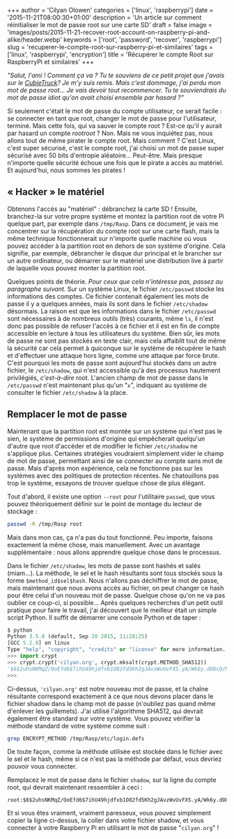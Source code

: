 +++
author = 'Cilyan Olowen'
categories = ['linux', 'raspberrypi']
date = '2015-11-21T08:00:30+01:00'
description = 'Un article sur comment réinitialiser le mot de passe root sur une carte SD'
draft = false
image = 'images/posts/2015-11-21-recover-root-account-on-raspberry-pi-and-alike/header.webp'
keywords = ['root', 'password', 'recover', 'raspberrypi']
slug = 'recuperer-le-compte-root-sur-raspberry-pi-et-similaires'
tags = ['linux', 'raspberrypi', 'encryption']
title = 'Récupérer le compte Root sur RaspberryPi et similaires'
+++

_"Salut, l'ami ! Comment ça va ? Tu te souviens de ce petit projet que j'avais
sur le [CubieTruck](http://cubieboard.org/)? Je m'y suis remis. Mais c'est
dommage, j'ai perdu mon mot de passe root... Je vais devoir tout recommencer. Tu
te souviendrais du mot de passe idiot qu'on avait choisi ensemble par hasard ?"_

Si seulement c'était le mot de passe du compte utilisateur, ce serait facile :
se connecter en tant que root, changer le mot de passe pour l'utilisateur,
terminé. Mais cette fois, qui va sauver le compte root ? Est-ce qu'il y aurait
par hasard un compte _rootroot_ ? Non. Mais ne vous inquiétez pas, nous allons
tout de même pirater le compte root. Mais comment ? C'est Linux, c'est super
sécurisé, c'est le compte root, j'ai choisi un mot de passe super sécurisé avec
50 bits d'entropie aléatoire... Peut-être. Mais presque n'importe quelle
sécurité échoue une fois que le pirate a accès au matériel. Et aujourd'hui, nous
sommes les pirates !

## « Hacker » le matériel

Obtenons l'accès au "matériel" : débranchez la carte SD ! Ensuite, branchez-la
sur votre propre système et montez la partition root de votre Pi quelque part,
par exemple dans `/tmp/Rasp`. Dans ce document, je vais me concentrer sur la
récupération du compte root sur une carte flash, mais la même technique
fonctionnerait sur n'importe quelle machine où vous pouvez accéder à la
partition root en dehors de son système d'origine. Cela signifie, par exemple,
débrancher le disque dur principal et le brancher sur un autre ordinateur, ou
démarrer sur le matériel une distribution live à partir de laquelle vous pouvez
monter la partition root.

Quelques points de théorie. _Pour ceux que cela n'intéresse pas, passez au
paragraphe suivant._ Sur un système Linux, le fichier `/etc/passwd` stocke les
informations des comptes. Ce fichier contenait également les mots de passe il y
a quelques années, mais ils sont dans le fichier `/etc/shadow` désormais. La
raison est que les informations dans le fichier `/etc/passwd` sont nécessaires à
de nombreux outils (très) courants, même `ls`, il n'est donc pas possible de
refuser l'accès à ce fichier et il est en fin de compte accessible en lecture à
tous les utilisateurs du système. Bien sûr, les mots de passe ne sont pas
stockés en texte clair, mais cela affaiblit tout de même la sécurité car cela
permet à quiconque sur le système de récupérer le hash et d'effectuer une
attaque hors ligne, comme une attaque par force brute. C'est pourquoi les mots
de passe sont aujourd'hui stockés dans un autre fichier, le `/etc/shadow`, qui
n'est accessible qu'à des processus hautement privilégiés, _c'est-à-dire_ root.
L'ancien champ de mot de passe dans le `/etc/passwd` n'est maintenant plus qu'un
"`x`", indiquant au système de consulter le fichier `/etc/shadow` à la place.

## Remplacer le mot de passe

Maintenant que la partition root est montée sur un système qui n'est pas le
sien, le système de permissions d'origine qui empêcherait quelqu'un d'autre que
root d'accéder et de modifier le fichier `/etc/shadow` ne s'applique plus.
Certaines stratégies voudraient simplement vider le champ de mot de passe,
permettant ainsi de se connecter au compte sans mot de passe. Mais d'après mon
expérience, cela ne fonctionne pas sur les systèmes avec des politiques de
protection récentes. Ne chatouillons pas trop le système, essayons de trouver
quelque chose de plus élégant.

Tout d'abord, il existe une option `--root` pour l'utilitaire `passwd`, que vous
pouvez théoriquement définir sur le point de montage du lecteur de stockage :

```bash
passwd -R /tmp/Rasp root
```

Mais dans mon cas, ça n'a pas du tout fonctionné. Peu importe, faisons
exactement la même chose, mais manuellement. Avec un avantage supplémentaire :
nous allons apprendre quelque chose dans le processus.

Dans le fichier `/etc/shadow`, les mots de passe sont hashés et salés (miam...).
La méthode, le sel et le hash résultants sont tous stockés sous la forme
`$method_id$sel$hash`. Nous n'allons pas déchiffrer le mot de passe, mais
maintenant que nous avons accès au fichier, on peut changer ce hash pour être
celui d'un nouveau mot de passe. Quelque chose qu'on ne va pas oublier ce
coup-ci, si possible… Après quelques recherches d'un petit outil pratique pour
faire le travail, j'ai découvert que le meilleur était un simple script Python.
Il suffit de démarrer une console Python et de taper :

```python
$ python
Python 3.5.0 (default, Sep 20 2015, 11:28:25)
[GCC 5.2.0] on linux
Type "help", "copyright", "credits" or "license" for more information.
>>> import crypt
>>> crypt.crypt('cilyan.org', crypt.mksalt(crypt.METHOD_SHA512))
'$6$2uhsNKMqZ/OoEfd6$7ihU49hjdfxb1O82fd5Kh2gJAvzWvUvFXS.yA/Wk6y.dO8cO/MBMWpJ4fyIol9BUYph.9seJ7wb2TqCjaaNHc.'
>>>
```

Ci-dessus, `'cilyan.org'` est notre nouveau mot de passe, et la chaîne
résultante correspond exactement à ce que nous devons placer dans le fichier
shadow dans le champ mot de passe (n'oubliez pas quand même d'enlever les
guillemets). J'ai utilisé l'algorithme SHA512, qui devrait également être
standard sur votre système. Vous pouvez vérifier la méthode standard de votre
système comme suit :

```bash
grep ENCRYPT_METHOD /tmp/Rasp/etc/login.defs
```

De toute façon, comme la méthode utilisée est stockée dans le fichier avec le
sel et le hash, même si ce n'est pas la méthode par défaut, vous devriez pouvoir
vous connecter.

Remplacez le mot de passe dans le fichier `shadow`, sur la ligne du compte root,
qui devrait maintenant ressembler à ceci :

```plaintext
root:$6$2uhsNKMqZ/OoEfd6$7ihU49hjdfxb1O82fd5Kh2gJAvzWvUvFXS.yA/Wk6y.dO8cO/MBMWpJ4fyIol9BUYph.9seJ7wb2TqCjaaNHc.:15735::::::
```

Et si vous êtes vraiment, vraiment paresseux, vous pouvez simplement copier la
ligne ci-dessus, la coller dans votre fichier shadow, et vous connecter à votre
Raspberry Pi en utilisant le mot de passe "`cilyan.org`" !
